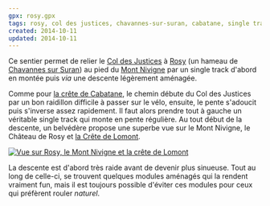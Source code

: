 ```yaml
---
gpx: rosy.gpx
tags: rosy, col des justices, chavannes-sur-suran, cabatane, single track, vidéo
created: 2014-10-11
updated: 2014-10-11
---
```


Ce sentier permet de relier le [Col des Justices](/tags/col-des-justices/) à
[Rosy](/tags/rosy/) (un hameau de [Chavannes sur
Suran](/tags/chavannes-sur-suran/)) au pied du [Mont
Nivigne](/tags/mont-nivigne/) par un single track d'abord en montée puis *via*
une descente légèrement aménagée.

Comme pour [la crête de Cabatane](/single-tracks/crete-de-la-cabatane/), le
chemin débute du Col des Justices par un bon raidillon difficile à passer sur le
vélo, ensuite, le pente s'adoucit puis s'inverse assez rapidement. Il faut alors
prendre tout à gauche un véritable single track qui monte en pente régulière. Au
tout début de la descente, un belvédère propose une superbe vue sur le Mont
Nivigne, le Château de Rosy et [la Crête de Lomont](/tags/lomont/).

<a href="/photos/rosy-nivigne-lomont/rosy.jpg"><img
src="/photos/rosy-nivigne-lomont/rosy_750.jpg" alt="Vue sur Rosy, le Mont
Nivigne et la crête de Lomont"></a>

La descente est d'abord très raide avant de devenir plus sinueuse. Tout au long
de celle-ci, se trouvent quelques modules aménagés qui la rendent
vraiment fun, mais il est toujours possible d'éviter ces modules pour ceux qui
préfèrent rouler *naturel*.
